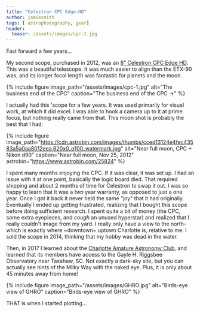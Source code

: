 ```yaml
---
title: "Celestron CPC Edge-HD"
author: jamiesmith
tags: [ astrophotography, gear]
header:
  teaser: /assets/images/cpc-2.jpg
---
```


Fast forward a few years... 

My second scope, purchased in 2012, was an [8" Celestron CPC Edge HD](https://amzn.to/2DquKqQ).  This was a beautiful telescope.  It was much easier to align than the ETX-90 was, and its longer focal length was fantastic for planets and the moon.  

<!--more-->

{% 
  include figure image_path="/assets/images/cpc-1.jpg" 
  alt="The business end of the CPC"
  caption="The business end of the CPC ->" 
%}

I actually had this 'scope for a few years.  It was used primarily for visual work, at which it did excel.  I was able to hook a camera up to it at prime focus, but nothing really came from that.  This moon shot is probably the best that I had:

{% 
  include figure image_path="https://cdn.astrobin.com/images/thumbs/cced13124e4fec43583a5a0aa8012eea.620x0_q100_watermark.jpg" 
  alt="Near full moon, CPC + Nikon d90"
  caption="Near full moon, Nov 25, 2012"
  astrobin="https://www.astrobin.com/25824"
%}

I spent many months enjoying the CPC. If it was clear, it was set up.  I had an issue with it at one point, basically the logic board died.  That required shipping and about 2 months of time for Celestron to swap it out.  I was so happy to learn that it was a _two_ year warranty, as opposed to just a one year.  Once I got it back it never held the same "joy" that it had originally.  Eventually I ended up getting frustrated, realizing that I bought this scope before doing sufficient research.  I spent quite a bit of money (the CPC, some extra eyepieces, and *cough* an unused hyperstar) and realized that I really couldn't image from my yard.  I really only have a view to the north- which is exactly where ~downtown~ uptown Charlotte is, relative to me.  I sold the scope in 2014, thinking that my hobby was dead in the water.  

Then, in 2017 I learned about the [Charlotte Amature Astronomy Club](http://www.charlotteastronomers.org), and learned that its members have access to the Gayle H. Riggsbee Observatory near Taxahaw, SC.  Not exactly a dark-sky site, but you can actually see hints of the Milky Way with the naked eye.  Plus, it is only about 45 minutes away from home!

{% 
  include figure image_path="/assets/images/GHRO.jpg" 
  alt="Birds-eye view of GHRO"
  caption="Birds-eye view of GHRO"
%}


THAT is when I started plotting...

